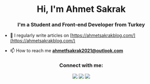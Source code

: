 <h1 align="center">Hi, I'm Ahmet Sakrak</h1>
<h3 align="center">I'm a Student and Front-end Developer from Turkey</h3>

- 📝 I regularly write articles on [https://ahmetsakrakblog.com/](https://ahmetsakrakblog.com/)

- 📫 How to reach me **ahmetfsakrak2021@outlook.com**


<h3 align="center">Connect with me:</h2>
<p align="center">
  <a href="https://www.instagram.com/ahmetsakrak_/?hl=en"><img src="https://img.shields.io/badge/instagram-E4405F.svg?style=for-the-badge&logo=instagram&logoColor=white"/></a>
  <a href="https://www.linkedin.com/in/ahmet-faruk-sakrak-641111205/"><img src="https://img.shields.io/badge/linkedin-0077B5.svg?style=for-the-badge&logo=linkedin&logoColor=white"/></a>
  <a href="https://twitter.com/ASakrak_"><img src="https://img.shields.io/badge/twitter-1DA1F2.svg?style=for-the-badge&logo=twitter&logoColor=white"/></a>
</p>



